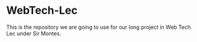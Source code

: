 # WebTech-Lec
This is the repository we are going to use for our long project in Web Tech Lec under Sir Montes.
